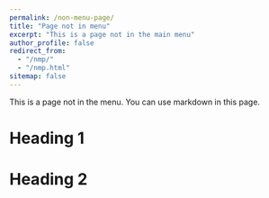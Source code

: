 ```yaml
---
permalink: /non-menu-page/
title: "Page not in menu"
excerpt: "This is a page not in the main menu"
author_profile: false
redirect_from: 
  - "/nmp/"
  - "/nmp.html"
sitemap: false
---
```


This is a page not in the menu. You can use markdown in this page.

Heading 1
======

Heading 2
======
